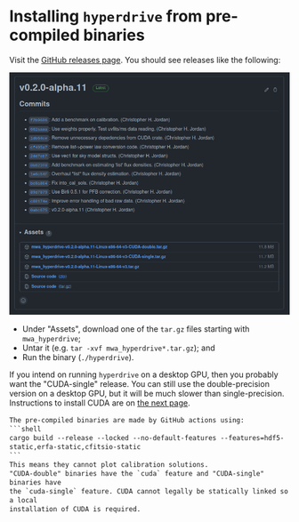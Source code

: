 # Installing `hyperdrive` from pre-compiled binaries

Visit the [GitHub releases page](https://github.com/MWATelescope/mwa_hyperdrive/releases). You should see releases like the following:

![Release example](release_example.png)

- Under "Assets", download one of the `tar.gz` files starting with
  `mwa_hyperdrive`;
- Untar it (e.g. `tar -xvf mwa_hyperdrive*.tar.gz`); and
- Run the binary (`./hyperdrive`).

If you intend on running `hyperdrive` on a desktop GPU, then you probably want
the "CUDA-single" release. You can still use the double-precision version on a
desktop GPU, but it will be much slower than single-precision. Instructions to
install CUDA are on [the next page](from_source.md#cuda).

~~~admonish
The pre-compiled binaries are made by GitHub actions using:
```shell
cargo build --release --locked --no-default-features --features=hdf5-static,erfa-static,cfitsio-static
```
This means they cannot plot calibration solutions.
"CUDA-double" binaries have the `cuda` feature and "CUDA-single" binaries have
the `cuda-single` feature. CUDA cannot legally be statically linked so a local
installation of CUDA is required.
~~~
